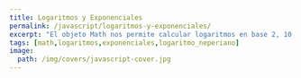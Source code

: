 ```yaml
---
title: Logaritmos y Exponenciales
permalink: /javascript/logaritmos-y-exponenciales/
excerpt: "El objeto Math nos permite calcular logaritmos en base 2, 10 y neperianos, así como realizar cálculos exponenciales."
tags: [math,logaritmos,exponenciales,logaritmo_neperiano]
image:
  path: /img/covers/javascript-cover.jpg
---
```

